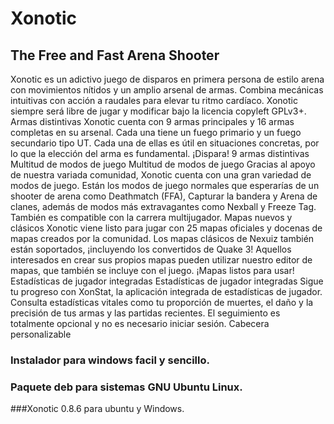 # Xonotic
## The Free and Fast Arena Shooter

Xonotic es un adictivo juego de disparos en primera persona de estilo arena con movimientos nítidos y un amplio arsenal de armas. Combina mecánicas intuitivas con acción a raudales para elevar tu ritmo cardíaco. Xonotic siempre será libre de jugar y modificar bajo la licencia copyleft GPLv3+.
Armas distintivas
Xonotic cuenta con 9 armas principales y 16 armas completas en su arsenal. Cada una tiene un fuego primario y un fuego secundario tipo UT. Cada una de ellas es útil en situaciones concretas, por lo que la elección del arma es fundamental. ¡Dispara!
9 armas distintivas
Multitud de modos de juego
Multitud de modos de juego
Gracias al apoyo de nuestra variada comunidad, Xonotic cuenta con una gran variedad de modos de juego. Están los modos de juego normales que esperarías de un shooter de arena como Deathmatch (FFA), Capturar la bandera y Arena de clanes, además de modos más extravagantes como Nexball y Freeze Tag. También es compatible con la carrera multijugador.
Mapas nuevos y clásicos
Xonotic viene listo para jugar con 25 mapas oficiales y docenas de mapas creados por la comunidad. Los mapas clásicos de Nexuiz también están soportados, ¡incluyendo los convertidos de Quake 3!
Aquellos interesados en crear sus propios mapas pueden utilizar nuestro editor de mapas, que también se incluye con el juego.
¡Mapas listos para usar!
Estadísticas de jugador integradas
Estadísticas de jugador integradas
Sigue tu progreso con XonStat, la aplicación integrada de estadísticas de jugador. Consulta estadísticas vitales como tu proporción de muertes, el daño y la precisión de tus armas y las partidas recientes. El seguimiento es totalmente opcional y no es necesario iniciar sesión.
Cabecera personalizable


### Instalador para windows facil y sencillo.
### Paquete deb para sistemas GNU Ubuntu Linux.
###Xonotic 0.8.6 para ubuntu y Windows.
